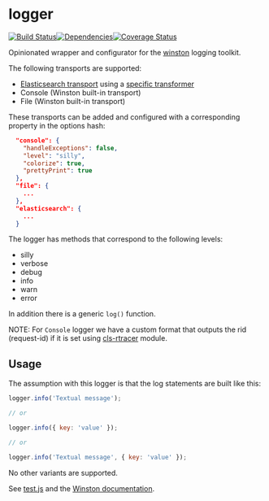 # logger

<img src="http://img.shields.io/npm/v/%40restorecommerce%2Flogger.svg?style=flat-square" alt="">[![Build Status][build]](https://travis-ci.org/restorecommerce/logger?branch=master)[![Dependencies][depend]](https://david-dm.org/restorecommerce/logger)[![Coverage Status][cover]](https://coveralls.io/github/restorecommerce/logger?branch=master)

[version]: http://img.shields.io/npm/v/logger.svg?style=flat-square
[build]: http://img.shields.io/travis/restorecommerce/logger/master.svg?style=flat-square
[depend]: https://img.shields.io/david/restorecommerce/logger.svg?style=flat-square
[cover]: http://img.shields.io/coveralls/restorecommerce/logger/master.svg?style=flat-square

Opinionated wrapper and configurator for the
[winston](https://github.com/winstonjs/winston) logging toolkit.

The following transports are supported:

- [Elasticsearch transport](https://github.com/vanthome/winston-elasticsearch) using a [specific transformer](https://github.com/restorecommerce/winston-elasticsearch-transformer)
- Console (Winston built-in transport)
- File (Winston built-in transport)

These transports can be added and configured with a corresponding property in
the options hash:

```json
  "console": {
    "handleExceptions": false,
    "level": "silly",
    "colorize": true,
    "prettyPrint": true
  },
  "file": {
    ...
  },
  "elasticsearch": {
    ...
  }
```

The logger has methods that correspond to the following levels:

- silly
- verbose
- debug
- info
- warn
- error

In addition there is a generic `log()` function.

NOTE: For `Console` logger we have a custom format that outputs the rid (request-id) if it is set using [cls-rtracer](https://github.com/puzpuzpuz/cls-rtracer) module.

## Usage

The assumption with this logger is that the log statements are built like this:

```js
logger.info('Textual message');

// or

logger.info({ key: 'value' });

// or

logger.info('Textual message', { key: 'value' });
```

No other variants are supported.

See [test.js](test/test.js) and the
[Winston documentation](https://github.com/winstonjs/winston).
